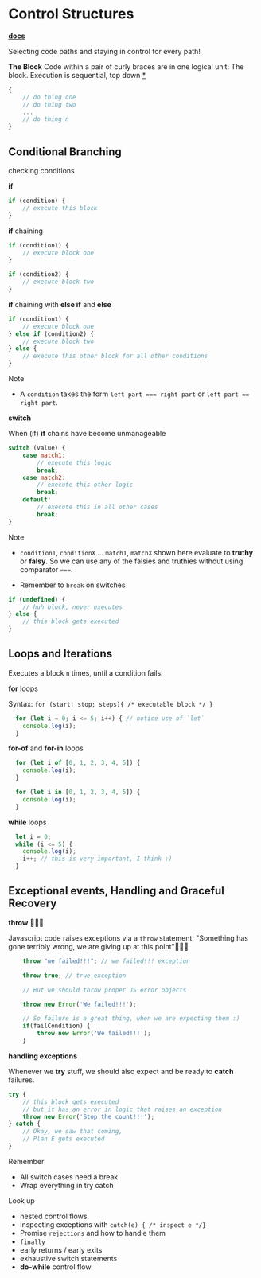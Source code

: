 # Control Structures
[**docs**](https://developer.mozilla.org/en-US/docs/Web/JavaScript/Guide/Control_flow_and_error_handling)

Selecting code paths and staying in control for every path!

**The Block**
Code within a pair of curly braces are in one logical unit:
The block. Execution is sequential, top down [*](https://developer.mozilla.org/en-US/docs/Learn/JavaScript/Asynchronous)

```js
{
    // do thing one
    // do thing two
    ...
    // do thing n
}
```

## Conditional Branching

checking conditions

**if**

```js
if (condition) {
    // execute this block
}
```

**if** chaining

```js
if (condition1) {
    // execute block one
}

if (condition2) {
    // execute block two
}
```

**if** chaining with **else if** and **else**

```js
if (condition1) {
    // execute block one
} else if (condition2) {
    // execute block two
} else {
    // execute this other block for all other conditions
}
```

Note

-  A `condition` takes the form `left part === right part` or `left part == right part`.

**switch**

When (if) **if** chains have become unmanageable

```js
switch (value) {
    case match1:
        // execute this logic
        break;
    case match2:
        // execute this other logic
        break;
    default:
        // execute this in all other cases
        break;
}
```

Note

- `condition1`, `conditionX` ... `match1`, `matchX` shown here evaluate to **truthy** or **falsy**. So we can use any of the falsies and truthies without using comparator `===`.

- Remember to `break` on switches

```js
if (undefined) {
    // huh block, never executes
} else {
    // this block gets executed
}
```


## Loops and Iterations
Executes a block `n` times, until a condition fails.

**for** loops

Syntax: `for (start; stop; steps){ /* executable block */ }`

```js
  for (let i = 0; i <= 5; i++) { // notice use of `let`
    console.log(i);
  }
```

**for-of** and **for-in** loops

```js
  for (let i of [0, 1, 2, 3, 4, 5]) {
    console.log(i);
  }

  for (let i in [0, 1, 2, 3, 4, 5]) {
    console.log(i);
  }
```

**while** loops

```js
  let i = 0;
  while (i <= 5) {
    console.log(i);
    i++; // this is very important, I think :)
  }
```

## Exceptional events, Handling and Graceful Recovery

**throw** 🤷🏾‍♀️

Javascript code raises exceptions via a `throw` statement. "Something has gone terribly wrong, we are giving up at this point"🤷🏾‍♂️

```js
    throw "we failed!!!"; // we failed!!! exception

    throw true; // true exception

    // But we should throw proper JS error objects

    throw new Error('We failed!!!');

    // So failure is a great thing, when we are expecting them :)
    if(failCondition) {
        throw new Error('We failed!!!');
    }
```

**handling exceptions**

Whenever we **try** stuff, we should also expect and be ready to **catch** failures.

```js
try {
    // this block gets executed
    // but it has an error in logic that raises an exception
    throw new Error('Stop the count!!!');
} catch {
    // Okay, we saw that coming,
    // Plan E gets executed
}
```

Remember

- All switch cases need a break
- Wrap everything in try catch

Look up
- nested control flows.
- inspecting exceptions with `catch(e) { /* inspect e */}`
- Promise `rejections` and how to handle them
- `finally`
- early returns / early exits
- exhaustive switch statements
- **do-while** control flow
